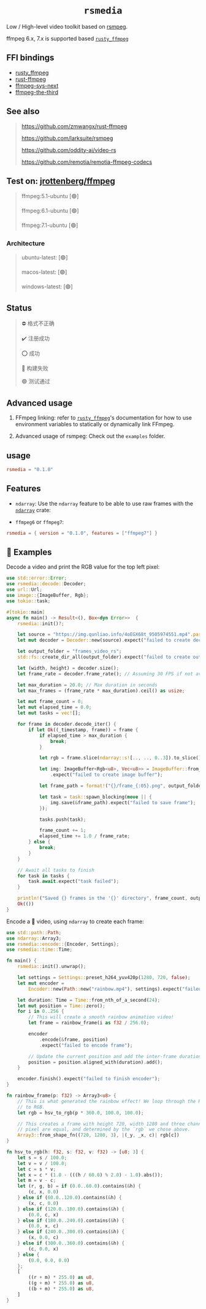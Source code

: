 <h1 align="center">
  <code>rsmedia</code>
</h1>

Low / High-level video toolkit based on [rsmpeg](https://github.com/larksuite/rsmpeg).

ffmpeg 6.x, 7.x is supported based [`rusty_ffmpeg`](https://github.com/CCExtractor/rusty_ffmpeg)

## FFI bindings

- [rusty_ffmpeg](https://github.com/CCExtractor/rusty_ffmpeg)
- [rust-ffmpeg](https://github.com/meh/rust-ffmpeg/)
- [ffmpeg-sys-next](https://github.com/zmwangx/rust-ffmpeg-sys)
- [ffmpeg-the-third](https://github.com/shssoichiro/ffmpeg-the-third)

## See also
>
> <https://github.com/zmwangx/rust-ffmpeg>
>
> <https://github.com/larksuite/rsmpeg>
>
> <https://github.com/oddity-ai/video-rs>
>
> <https://github.com/remotia/remotia-ffmpeg-codecs>

## Test on: [jrottenberg/ffmpeg](https://github.com/jrottenberg/ffmpeg)
>
> ffmpeg:5.1-ubuntu [🟢]
>
> ffmpeg:6.1-ubuntu [🟢]
>
> ffmpeg:7.1-ubuntu [🟢]

### Architecture
>
> ubuntu-latest: [🟢]
>
> macos-latest: [🟢]
>
> windows-latest: [🟢]

## Status
>
> ⛔ 格式不正确
>
> ✔️ 注册成功
>
> ⭕ 成功
>
> 🔴 构建失败
>
> 🟢 测试通过

## Advanced usage

1. FFmpeg linking: refer to [`rusty_ffmpeg`](https://github.com/CCExtractor/rusty_ffmpeg)'s documentation for how to use environment variables to statically or dynamically link FFmpeg.

2. Advanced usage of rsmpeg: Check out the `examples` folder.

## usage

```toml
rsmedia = "0.1.0"
```

## Features

- `ndarray`:
Use the `ndarray` feature to be able to use raw frames with the
[`ndarray`](https://github.com/rust-ndarray/ndarray) crate:

- `ffmpeg6` or `ffmpeg7`:

```toml
rsmedia = { version = "0.1.0", features = ["ffmpeg7"] }
```

## 📖 Examples

Decode a video and print the RGB value for the top left pixel:

```rust
use std::error::Error;
use rsmedia::decode::Decoder;
use url::Url;
use image::{ImageBuffer, Rgb};
use tokio::task;

#[tokio::main]
async fn main() -> Result<(), Box<dyn Error>>  {
    rsmedia::init()?;

    let source = "https://img.qunliao.info/4oEGX68t_9505974551.mp4".parse::<Url>().unwrap();
    let mut decoder = Decoder::new(source).expect("failed to create decoder");

    let output_folder = "frames_video_rs";
    std::fs::create_dir_all(output_folder).expect("failed to create output directory");

    let (width, height) = decoder.size();
    let frame_rate = decoder.frame_rate(); // Assuming 30 FPS if not available

    let max_duration = 20.0; // Max duration in seconds
    let max_frames = (frame_rate * max_duration).ceil() as usize;

    let mut frame_count = 0;
    let mut elapsed_time = 0.0;
    let mut tasks = vec![];

    for frame in decoder.decode_iter() {
        if let Ok((_timestamp, frame)) = frame {
            if elapsed_time > max_duration {
                break;
            }

            let rgb = frame.slice(ndarray::s![.., .., 0..3]).to_slice().unwrap();

            let img: ImageBuffer<Rgb<u8>, Vec<u8>> = ImageBuffer::from_raw(width, height, rgb.to_vec())
                .expect("failed to create image buffer");

            let frame_path = format!("{}/frame_{:05}.png", output_folder, frame_count);

            let task = task::spawn_blocking(move || {
                img.save(&frame_path).expect("failed to save frame");
            });

            tasks.push(task);

            frame_count += 1;
            elapsed_time += 1.0 / frame_rate;
        } else {
            break;
        }
    }

    // Await all tasks to finish
    for task in tasks {
        task.await.expect("task failed");
    }

    println!("Saved {} frames in the '{}' directory", frame_count, output_folder);
    Ok(())
}
```

Encode a 🌈 video, using `ndarray` to create each frame:

```rust
use std::path::Path;
use ndarray::Array3;
use rsmedia::encode::{Encoder, Settings};
use rsmedia::time::Time;

fn main() {
    rsmedia::init().unwrap();

    let settings = Settings::preset_h264_yuv420p(1280, 720, false);
    let mut encoder =
        Encoder::new(Path::new("rainbow.mp4"), settings).expect("failed to create encoder");

    let duration: Time = Time::from_nth_of_a_second(24);
    let mut position = Time::zero();
    for i in 0..256 {
        // This will create a smooth rainbow animation video!
        let frame = rainbow_frame(i as f32 / 256.0);

        encoder
            .encode(&frame, position)
            .expect("failed to encode frame");

        // Update the current position and add the inter-frame duration to it.
        position = position.aligned_with(duration).add();
    }

    encoder.finish().expect("failed to finish encoder");
}

fn rainbow_frame(p: f32) -> Array3<u8> {
    // This is what generated the rainbow effect! We loop through the HSV color spectrum and convert
    // to RGB.
    let rgb = hsv_to_rgb(p * 360.0, 100.0, 100.0);

    // This creates a frame with height 720, width 1280 and three channels. The RGB values for each
    // pixel are equal, and determined by the `rgb` we chose above.
    Array3::from_shape_fn((720, 1280, 3), |(_y, _x, c)| rgb[c])
}

fn hsv_to_rgb(h: f32, s: f32, v: f32) -> [u8; 3] {
    let s = s / 100.0;
    let v = v / 100.0;
    let c = s * v;
    let x = c * (1.0 - (((h / 60.0) % 2.0) - 1.0).abs());
    let m = v - c;
    let (r, g, b) = if (0.0..60.0).contains(&h) {
        (c, x, 0.0)
    } else if (60.0..120.0).contains(&h) {
        (x, c, 0.0)
    } else if (120.0..180.0).contains(&h) {
        (0.0, c, x)
    } else if (180.0..240.0).contains(&h) {
        (0.0, x, c)
    } else if (240.0..300.0).contains(&h) {
        (x, 0.0, c)
    } else if (300.0..360.0).contains(&h) {
        (c, 0.0, x)
    } else {
        (0.0, 0.0, 0.0)
    };
    [
        ((r + m) * 255.0) as u8,
        ((g + m) * 255.0) as u8,
        ((b + m) * 255.0) as u8,
    ]
}
```
